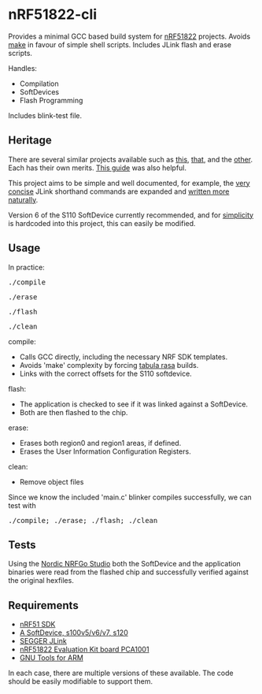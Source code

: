 nRF51822-cli
============

Provides a minimal GCC based build system for [nRF51822](https://www.nordicsemi.com/eng/Products/Bluetooth-R-low-energy/nRF51822) projects. Avoids [make](https://www.gnu.org/software/make/) in favour of simple shell scripts. Includes JLink flash and erase scripts.

Handles:
- Compilation
- SoftDevices
- Flash Programming

Includes blink-test file.

Heritage
---------

There are several similar projects available such as [this](https://github.com/hlnd/nrf51-pure-gcc-setup), [that](https://github.com/pauloborges/nrf51822-linux-template), and the [other](https://github.com/EarthLord/nrf51Demo). Each has their own merits. [This guide](http://www.funwithelectronics.com/?id=168) was also helpful.

This project aims to be simple and well documented, for example, the [very concise](https://github.com/pauloborges/nrf51822-linux-template/blob/master/scripts/erase.jlink) JLink shorthand commands are expanded and [written more naturally](https://github.com/hughobrien/nRF51822-cli/blob/master/flash).

Version 6 of the S110 SoftDevice currently recommended, and for [simplicity](http://thinking-forth.sourceforge.net/) is hardcoded into this project, this can easily be modified.

Usage
-----
In practice:
<pre>./compile</pre>
<pre>./erase</pre>
<pre>./flash</pre>
<pre>./clean</pre>

compile:
- Calls GCC directly, including the necessary NRF SDK templates.
- Avoids 'make' complexity by forcing [tabula rasa](https://en.wikipedia.org/wiki/Tabula_rasa) builds.
- Links with the correct offsets for the S110 softdevice.

flash:
- The application is checked to see if it was linked against a SoftDevice.
- Both are then flashed to the chip.

erase:
- Erases both region0 and region1 areas, if defined.
- Erases the User Information Configuration Registers.

clean:
- Remove object files

Since we know the included 'main.c' blinker compiles successfully, we can test with <pre>./compile; ./erase; ./flash; ./clean</pre>

Tests
-----
Using the [Nordic NRFGo Studio](http://www.nordicsemi.com/chi/node_176/2.4GHz-RF/nRFgo-Studio) both the SoftDevice and the application binaries were read from the flashed chip and successfully verified against the original hexfiles.

Requirements
------------

- [nRF51 SDK](https://www.nordicsemi.com/eng/Products/Bluetooth-R-low-energy/nRF51822)
- [A SoftDevice, s100v5/v6/v7, s120](https://www.nordicsemi.com/eng/Products/Bluetooth-R-low-energy/nRF51822)
- [SEGGER JLink](http://www.segger.com/jlink-software.html)
- [nRF51822 Evaluation Kit board PCA1001](http://www.nordicsemi.com/eng/Products/Bluetooth-R-low-energy/nRF51822-Evaluation-Kit)
- [GNU Tools for ARM](https://launchpad.net/gcc-arm-embedded)

In each case, there are multiple versions of these available. The code should be easily modifiable to support them.
